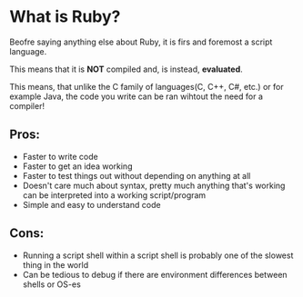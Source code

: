 # What is Ruby?

Beofre saying anything else about Ruby, it is firs and foremost a script language.

This means that it is **NOT** compiled and, is instead, **evaluated**.

This means, that unlike the C family of languages(C, C++, C#, etc.) or for example Java, the code you write can be ran wihtout the need for a compiler!

## Pros:

- Faster to write code
- Faster to get an idea working
- Faster to test things out without depending on anything at all
- Doesn't care much about syntax, pretty much anything that's working can be interpreted into a working script/program
- Simple and easy to understand code


## Cons:

- Running a script shell within a script shell is probably one of the slowest thing in the world
- Can be tedious to debug if there are environment differences between shells or OS-es
